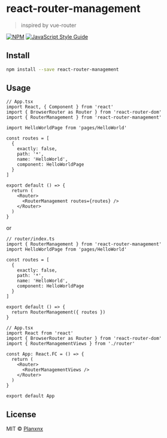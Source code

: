 # react-router-management

> inspired by vue-router

[![NPM](https://img.shields.io/npm/v/react-router-management.svg)](https://www.npmjs.com/package/react-router-management) [![JavaScript Style Guide](https://img.shields.io/badge/code_style-standard-brightgreen.svg)](https://standardjs.com)

## Install

```bash
npm install --save react-router-management
```

## Usage

```tsx
// App.tsx
import React, { Component } from 'react'
import { BrowserRouter as Router } from 'react-router-dom'
import { RouterManagement } from 'react-router-management'

import HelloWorldPage from 'pages/HelloWorld'

const routes = [
  {
    exactly: false,
    path: '*',
    name: 'HelloWorld',
    component: HelloWorldPage
  }
]

export default () => {
  return (
    <Router>
      <RouterManagement routes={routes} />
    </Router>
  )
}
```

or

```tsx
// router/index.ts
import { RouterManagement } from 'react-router-management'
import HelloWorldPage from 'pages/HelloWorld'

const routes = [
  {
    exactly: false,
    path: '*',
    name: 'HelloWorld',
    component: HelloWorldPage
  }
]

export default () => {
  return RouterManagement({ routes })
}

// App.tsx
import React from 'react'
import { BrowserRouter as Router } from 'react-router-dom'
import { RouterManagementViews } from './router'

const App: React.FC = () => {
  return (
    <Router>
      <RouterManagementViews />
    </Router>
  )
}

export default App
```

## License

MIT © [Planxnx](https://github.com/Planxnx)

